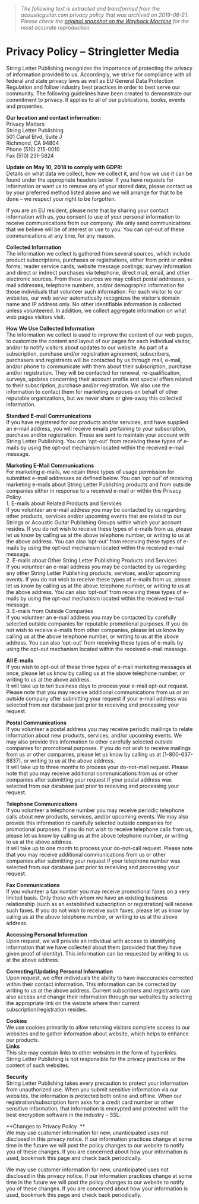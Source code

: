 > *The following text is extracted and transformed from the acousticguitar.com privacy policy that was archived on 2019-06-21. Please check the [original snapshot on the Wayback Machine](https://web.archive.org/web/20190621163148id_/http%3A//stringletter.com/privacy-policy) for the most accurate reproduction.*

# Privacy Policy – Stringletter Media

String Letter Publishing recognizes the importance of protecting the privacy of information provided to us. Accordingly, we strive for compliance with all federal and state privacy laws as well as EU General Data Protection Regulation and follow industry best practices in order to best serve our community. The following guidelines have been created to demonstrate our commitment to privacy. It applies to all of our publications, books, events and properties.

**Our location and contact information:**  
Privacy Matters  
String Letter Publishing  
501 Canal Blvd, Suite J  
Richmond, CA 94804  
Phone (510) 215-0010  
Fax (510) 231-5824

**Update on May 10, 2018 to comply with GDPR:**  
Details on what data we collect, how we collect it, and how we use it can be found under the appropriate headers below. If you have requests for information or want us to remove any of your stored data, please contact us by your preferred method listed above and we will arrange for that to be done – we respect your right to be forgotten.

If you are an EU resident, please note that by sharing your contact information with us, you consent to use of your personal information to receive communications from our company. We only send communications that we believe will be of interest or use to you. You can opt-out of these communications at any time, for any reason.

**Collected Information**  
The information we collect is gathered from several sources, which include product subscriptions, purchases or registrations, either from print or online forms; reader service cards; website message postings; survey information and direct or indirect purchases via telephone, direct mail, email, and other electronic sources. From these sources we may collect postal addresses, e-mail addresses, telephone numbers, and/or demographic information for those individuals that volunteer such information. For each visitor to our websites, our web server automatically recognizes the visitor’s domain name and IP address only. No other identifiable information is collected unless volunteered. In addition, we collect aggregate information on what web pages visitors visit.

**How We Use Collected Information**  
The information we collect is used to improve the content of our web pages, to customize the content and layout of our pages for each individual visitor, and/or to notify visitors about updates to our website. As part of a subscription, purchase and/or registration agreement, subscribers, purchasers and registrants will be contacted by us through mail, e-mail, and/or phone to communicate with them about their subscription, purchase and/or registration. They will be contacted for renewal, re-qualification, surveys, updates concerning their account profile and special offers related to their subscription, purchase and/or registration. We also use the information to contact them for marketing purposes on behalf of other reputable organizations, but we never share or give-away this collected information.

**Standard E-mail Communications**  
If you have registered for our products and/or services, and have supplied an e-mail address, you will receive emails pertaining to your subscription, purchase and/or registration. These are sent to maintain your account with String Letter Publishing. You can ‘opt-out’ from receiving these types of e-mails by using the opt-out mechanism located within the received e-mail message.

**Marketing E-Mail Communications**  
For marketing e-mails, we retain three types of usage permission for submitted e-mail addresses as defined below. You can ‘opt out’ of receiving marketing e-mails about String Letter Publishing products and from outside companies either in response to a received e-mail or within this Privacy Policy.  
1\. E-mails about Related Products and Services  
If you volunteer an e-mail address you may be contacted by us regarding other products, services and/or upcoming events that are related to our Strings or Acoustic Guitar Publishing Groups within which your account resides. If you do not wish to receive these types of e-mails from us, please let us know by calling us at the above telephone number, or writing to us at the above address. You can also ‘opt-out’ from receiving these types of e-mails by using the opt-out mechanism located within the received e-mail message.  
2\. E-mails about Other String Letter Publishing Products and Services  
If you volunteer an e-mail address you may be contacted by us regarding any other String Letter Publishing products, services, and/or upcoming events. If you do not wish to receive these types of e-mails from us, please let us know by calling us at the above telephone number, or writing to us at the above address. You can also ‘opt-out’ from receiving these types of e-mails by using the opt-out mechanism located within the received e-mail message.  
3\. E-mails from Outside Companies  
If you volunteer an e-mail address you may be contacted by carefully selected outside companies for reputable promotional purposes. If you do not wish to receive e-mails from other companies, please let us know by calling us at the above telephone number, or writing to us at the above address. You can also ‘opt-out’ from receiving these types of e-mails by using the opt-out mechanism located within the received e-mail message.

**All E-mails**  
If you wish to opt-out of these three types of e-mail marketing messages at once, please let us know by calling us at the above telephone number, or writing to us at the above address.  
It will take up to ten business days to process your e-mail opt-out request. Please note that you may receive additional communications from us or an outside company after submitting your request if your e-mail address was selected from our database just prior to receiving and processing your request.

**Postal Communications**  
If you volunteer a postal address you may receive periodic mailings to relate information about new products, services, and/or upcoming events. We may also provide this information to other carefully selected outside companies for promotional purposes. If you do not wish to receive mailings from us or other companies, please let us know by calling us at [1-800-637-6837], or writing to us at the above address.  
It will take up to three months to process your do-not-mail request. Please note that you may receive additional communications from us or other companies after submitting your request if your postal address was selected from our database just prior to receiving and processing your request.

**Telephone Communications**  
If you volunteer a telephone number you may receive periodic telephone calls about new products, services, and/or upcoming events. We may also provide this information to carefully selected outside companies for promotional purposes. If you do not wish to receive telephone calls from us, please let us know by calling us at the above telephone number, or writing to us at the above address.  
It will take up to one month to process your do-not-call request. Please note that you may receive additional communications from us or other companies after submitting your request if your telephone number was selected from our database just prior to receiving and processing your request.

**Fax Communications**  
If you volunteer a fax number you may receive promotional faxes on a very limited basis. Only those with whom we have an existing business relationship (such as an established subscription or registration) will receive such faxes. If you do not wish to receive such faxes, please let us know by caling us at the above telephone number, or writing to us at the above address.

**Accessing Personal Information**  
Upon request, we will provide an individual with access to identifying information that we have collected about them (provided that they have given proof of identity). This information can be requested by writing to us at the above address.

**Correcting/Updating Personal Information**  
Upon request, we offer individuals the ability to have inaccuracies corrected within their contact information. This information can be corrected by writing to us at the above address. Current subscribers and registrants can also access and change their information through our websites by selecting the appropriate link on the website where their current subscription/registration resides.

**Cookies**  
We use cookies primarily to allow returning visitors complete access to our websites and to gather information about website, which helps to enhance our products.  
**Links**  
This site may contain links to other websites in the form of hyperlinks. String Letter Publishing is not responsible for the privacy practices or the content of such websites.

**Security**  
String Letter Publishing takes every precaution to protect your information from unauthorized use. When you submit sensitive information via our websites, the information is protected both online and offline. When our registration/subscription form asks for a credit card number or other sensitive information, that information is encrypted and protected with the best encryption software in the industry – SSL.

**Changes to Privacy Policy  **  
We may use customer information for new, unanticipated uses not disclosed in this privacy notice. If our information practices change at some time in the future we will post the policy changes to our website to notify you of these changes. If you are concerned about how your information is used, bookmark this page and check back periodically.

We may use customer information for new, unanticipated uses not disclosed in this privacy notice. If our information practices change at some time in the future we will post the policy changes to our website to notify you of these changes. If you are concerned about how your information is used, bookmark this page and check back periodically.
